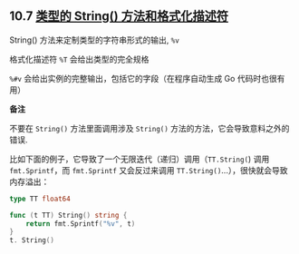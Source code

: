 ## 10.7 [类型的 String() 方法和格式化描述符](https://github.com/Unknwon/the-way-to-go_ZH_CN/blob/master/eBook/10.7.md)

String() 方法来定制类型的字符串形式的输出, `%v`

格式化描述符 `%T` 会给出类型的完全规格

`%#v` 会给出实例的完整输出，包括它的字段（在程序自动生成 Go 代码时也很有用）

**备注**

不要在 `String()` 方法里面调用涉及 `String()` 方法的方法，它会导致意料之外的错误.

比如下面的例子，它导致了一个无限迭代（递归）调用（`TT.String(`) 调用 `fmt.Sprintf`，而 `fmt.Sprintf` 又会反过来调用 `TT.String()`...），很快就会导致内存溢出：
```go
type TT float64

func (t TT) String() string {
    return fmt.Sprintf("%v", t)
}
t. String()
```
